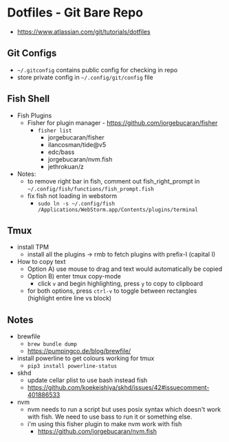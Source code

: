 # Dotfiles - Git Bare Repo

- https://www.atlassian.com/git/tutorials/dotfiles

## Git Configs

- `~/.gitconfig` contains public config for checking in repo
- store private config in `~/.config/git/config` file

## Fish Shell

- Fish Plugins
  - Fisher for plugin manager - https://github.com/jorgebucaran/fisher
    - `fisher list`
      - jorgebucaran/fisher
      - ilancosman/tide@v5
      - edc/bass
      - jorgebucaran/nvm.fish
      - jethrokuan/z
- Notes:
  - to remove right bar in fish, comment out fish_right_prompt in `~/.config/fish/functions/fish_prompt.fish`
  - fix fish not loading in webstorm
    - `sudo ln -s ~/.config/fish /Applications/WebStorm.app/Contents/plugins/terminal`

## Tmux

- install TPM
  - install all the plugins -> rmb to fetch plugins with prefix-I (capital I)
- How to copy text
  - Option A) use mouse to drag and text would automatically be copied
  - Option B) enter tmux copy-mode
    - click `v` and begin highlighting, press `y` to copy to clipboard
  - for both options, press `ctrl-v` to toggle between rectangles (highlight entire line vs block)

## Notes

- brewfile
  - `brew bundle dump`
  - https://pumpingco.de/blog/brewfile/
- install powerline to get colours working for tmux
  - `pip3 install powerline-status`
- skhd
  - update cellar plist to use bash instead fish
  - https://github.com/koekeishiya/skhd/issues/42#issuecomment-401886533
- nvm
  - nvm needs to run a script but uses posix syntax which doesn't work with fish. We need to use bass to run it or something else.
  - i'm using this fisher plugin to make nvm work with fish
    - https://github.com/jorgebucaran/nvm.fish
